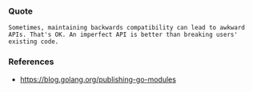 ### Quote
`
Sometimes, maintaining backwards compatibility can lead to awkward APIs. That's OK. An imperfect API is better than breaking users' existing code.
`

### References
- https://blog.golang.org/publishing-go-modules
